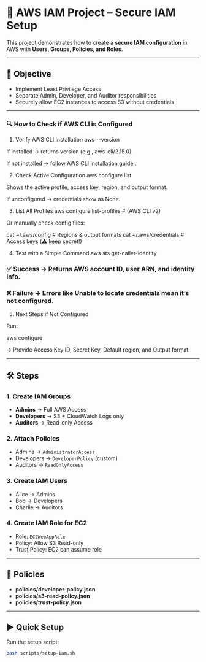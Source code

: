 # 🚀 AWS IAM Project – Secure IAM Setup

This project demonstrates how to create a **secure IAM configuration** in AWS with **Users, Groups, Policies, and Roles**.

---

## 📌 Objective
- Implement Least Privilege Access
- Separate Admin, Developer, and Auditor responsibilities
- Securely allow EC2 instances to access S3 without credentials

---

### 🔍 How to Check if AWS CLI is Configured
1. Verify AWS CLI Installation
aws --version


If installed → returns version (e.g., aws-cli/2.15.0).

If not installed → follow AWS CLI installation guide
.

2. Check Active Configuration
aws configure list


Shows the active profile, access key, region, and output format.

If unconfigured → credentials show as None.

3. List All Profiles
aws configure list-profiles   # (AWS CLI v2)


Or manually check config files:

cat ~/.aws/config        # Regions & output formats
cat ~/.aws/credentials   # Access keys (⚠️ keep secret!)

4. Test with a Simple Command
aws sts get-caller-identity


### ✅ Success → Returns AWS account ID, user ARN, and identity info.

### ❌ Failure → Errors like Unable to locate credentials mean it’s not configured.

5. Next Steps if Not Configured

Run:

aws configure


→ Provide Access Key ID, Secret Key, Default region, and Output format.


---

## 🛠️ Steps

### 1. Create IAM Groups
- **Admins** → Full AWS Access
- **Developers** → S3 + CloudWatch Logs only
- **Auditors** → Read-only Access

### 2. Attach Policies
- Admins → `AdministratorAccess`
- Developers → `DeveloperPolicy` (custom)
- Auditors → `ReadOnlyAccess`

### 3. Create IAM Users
- Alice → Admins
- Bob → Developers
- Charlie → Auditors

### 4. Create IAM Role for EC2
- Role: `EC2WebAppRole`
- Policy: Allow S3 Read-only
- Trust Policy: EC2 can assume role

---

## 📂 Policies

- **policies/developer-policy.json**
- **policies/s3-read-policy.json**
- **policies/trust-policy.json**

---

## ▶️ Quick Setup

Run the setup script:

```bash
bash scripts/setup-iam.sh
```
